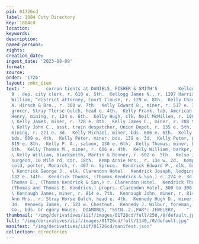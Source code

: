 ```yaml
---
pid: 01726cd
label: 1884 City Directory
key: 1884cd
location: 
keywords: 
description: 
named_persons: 
rights: 
creation_date: 
ingest_date: '2023-08-09'
format: 
source: 
order: '1726'
layout: cmhc_item
text: "        corron tients at DANIELS, FISHER & SMITH'S        Kellogg George Ww.
  9 , dep. city clerk, r. 610 e. 5th.  Kellogg James N., r. 1207 Harrison av.  Kellogs
  William, “district attorney, Court Tlouse, r. 129 w. 8th.  Kelly Charles A., barkpr,
  A. Hirsch & Bro., r. 300 w. 7th.  Kelly Edward 8., miner, r. 517 e. 3d.  Kelly -Francis,
  grocer, Stray Tlorse Gulch, head e. 4th.  Kelly Frank, lab, American Smelter.  Kelly
  Henry, mining, r. 124 e. 6th.  Kelly Hugh, clk, Neil McMillen, r. 109 w. Chestnut.
  \ Kelly James, miner, r. 728 e. 8th.  Kelly James C., miner, r. 208 St. Louis av.
  \ Kelly John C., asst. train despatcher, Union Depot, r. 135 e. 5th.  Kelly Judson,
  mining, r. 221 e. 3d.  Kelly Michael, miner, bds. 606 e. 6th.  Kelly Patrick, miner,
  bds. 609 e. 4th.  Kelly Peter, miner, bds. 139 e. 3d.  Kelly Peter, pumpman, r.
  819 e. 8th.  Kelly P. A., saloon, 130 e. 6th.  Kelly Thomas, miner, bds. 415 e.
  6th.  Kelly Thomas M., miner, r. 606 e. 4th.  Kelly William, barkpr, C. F. Gandolph.
  \ Kelly William, blacksmith, Martin & Bonner, r. 602 e. 5th.  Kelso John, veterinary
  surgeon, 10 Mile rd, cor. 18th.  Kemp Annie Mrs., r. 134 w. 2d.  Kempton William,
  cold, porter, Monarch, r. 407 n. Spruce.  Kendrick Edward P., elk, Grand Hotel.
  \ Kendrick George J., elk, Clarendon Hotel.  Kendrick Joseph, lodging house, r.
  132 e. 14th.  Kendrick Thomas, (Thomas Kendrick & Son,) r. 224 e. 3d.  Kendrick
  Thomas E., (Thomas Kendrick & Son,) r. Clarendon Hotel.  Kendrick Thomas & Son,
  (Thomas and Thomas E. Kendrick,) proprs. Clarendon Hotel, 300 to 306 Harrison av.
  \ Kennaugh James, miner, r. 814 e. 7th.  Kennaugh John, miner, r. 814 e. 7th.  Kennedy
  Ann Mrs., r. Stray Horse Gulch, head e. 4th.  Kennedy Hugh D., miner, r. 503 e.
  3d.  Kennedy James, r. 523 w. Chestnut.  Kennedy J. Wilbur, foreman, Manville Smelting
  Co., bds. Gr egory House.  DIAMONDS, °SStN..2.,PAR*: JEWELERY,    "
thumbnail: "/img/derivatives/iiif/images/01726cd/full/250,/0/default.jpg"
full: "/img/derivatives/iiif/images/01726cd/full/1140,/0/default.jpg"
manifest: "/img/derivatives/iiif/01726cd/manifest.json"
collection: directories
---
```

